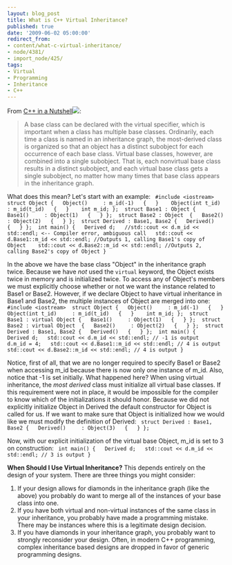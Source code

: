 ```yaml
---
layout: blog_post
title: What is C++ Virtual Inheritance?
published: true
date: '2009-06-02 05:00:00'
redirect_from:
- content/what-c-virtual-inheritance/
- node/4381/
- import_node/425/
tags:
- Virtual
- Programming
- Inheritance
- C++
---
```


From [C++ in a Nutshell](http://www.amazon.com/gp/product/059600298X?ie=UTF8&tag=empcra-20&linkCode=as2&camp=1789&creative=390957&creativeASIN=059600298X)![](http://www.assoc-amazon.com/e/ir?t=empcra-20&l=as2&o=1&a=059600298X):

> A base class can be declared with the virtual specifier, which is important when a class has multiple base classes. Ordinarily, each time a class is named in an inheritance graph, the most-derived class is organized so that an object has a distinct subobject for each occurrence of each base class. Virtual base classes, however, are combined into a single subobject. That is, each nonvirtual base class results in a distinct subobject, and each virtual base class gets a single subobject, no matter how many times that base class appears in the inheritance graph.

What does this mean? Let's start with an example: ` #include <iostream>  struct Object {   Object()     : m_id(-1)   {   }    Object(int t_id)     : m_id(t_id)   {   }    int m_id; };  struct Base1 : Object {   Base1()     : Object(1)   {   } };  struct Base2 : Object  {   Base2()     : Object(2)   {   } };  struct Derived : Base1, Base2 {   Derived()   {   } };  int main() {   Derived d;   //std::cout << d.m_id << std::endl; <-- Compiler error, ambiguous call   std::cout << d.Base1::m_id << std::endl; //Outputs 1, calling Base1's copy of Object    std::cout << d.Base2::m_id << std::endl; //Outputs 2, calling Base2's copy of Object }`

In the above we have the base class "Object" in the inheritance graph twice. Because we have *not* used the `virtual` keyword, the Object exists twice in memory and is initialized twice. To access any of Object's members we must explicitly choose whether or not we want the instance related to Base1 or Base2. However, if we declare Object to have virtual inheritance in Base1 and Base2, the multiple instances of Object are merged into one: ` #include <iostream>  struct Object {   Object()     : m_id(-1)   {   }    Object(int t_id)     : m_id(t_id)   {   }    int m_id; };  struct Base1 : virtual Object {   Base1()     : Object(1)   {   } };  struct Base2 : virtual Object  {   Base2()     : Object(2)   {   } };  struct Derived : Base1, Base2 {   Derived()   {   } };  int main() {   Derived d;   std::cout << d.m_id << std::endl; // -1 is output   d.m_id = 4;   std::cout << d.Base1::m_id << std::endl; // 4 is output   std::cout << d.Base2::m_id << std::endl; // 4 is output }`

Notice, first of all, that we are no longer required to specify Base1 or Base2 when accessing m_id because there is now only one instance of m_id. Also, notice that -1 is set initially. What happened here? When using virtual inheritance, the *most derived* class must initialize all virtual base classes. If this requirement were not in place, it would be impossible for the compiler to know which of the initializations it should honor. Because we did not explicitly initialize Object in Derived the default constructor for Object is called for us. If we want to make sure that Object is initialized how we would like we must modify the definition of Derived: ` struct Derived : Base1, Base2 {   Derived()     : Object(3)   {   } };`

Now, with our explicit initialization of the virtual base Object, m_id is set to 3 on construction: ` int main() {   Derived d;   std::cout << d.m_id << std::endl; // 3 is output }`

**When Should I Use Virtual Inheritance?** This depends entirely on the design of your system. There are three things you might consider:

1.  If your design allows for diamonds in the inheritance graph (like the above) you probably do want to merge all of the instances of your base class into one.
2.  If you have both virtual and non-virtual instances of the same class in your inheritance, you probably have made a programming mistake. There may be instances where this is a legitimate design decision.
3.  If you have diamonds in your inheritance graph, you probably want to strongly reconsider your design. Often, in modern C++ programming, complex inheritance based designs are dropped in favor of generic programming designs.

